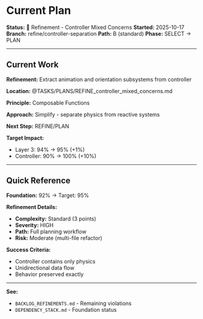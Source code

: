 # Current Plan

**Status:** 🔧 Refinement - Controller Mixed Concerns
**Started:** 2025-10-17
**Branch:** refine/controller-separation
**Path:** B (standard)
**Phase:** SELECT → PLAN

---

## Current Work

**Refinement:** Extract animation and orientation subsystems from controller

**Location:** @TASKS/PLANS/REFINE_controller_mixed_concerns.md

**Principle:** Composable Functions

**Approach:** Simplify - separate physics from reactive systems

**Next Step:** REFINE/PLAN

**Target Impact:**
- Layer 3: 94% → 95% (+1%)
- Controller: 90% → 100% (+10%)

---

## Quick Reference

**Foundation:** 92% → Target: 95%

**Refinement Details:**
- **Complexity:** Standard (3 points)
- **Severity:** HIGH
- **Path:** Full planning workflow
- **Risk:** Moderate (multi-file refactor)

**Success Criteria:**
- Controller contains only physics
- Unidirectional data flow
- Behavior preserved exactly

---

**See:**
- `BACKLOG_REFINEMENTS.md` - Remaining violations
- `DEPENDENCY_STACK.md` - Foundation status
